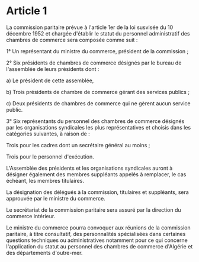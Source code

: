 # Article 1

La commission paritaire prévue à l'article 1er de la loi susvisée du 10 décembre 1952 et chargée d'établir le statut du personnel administratif des chambres de commerce sera composée comme suit :

1° Un représentant du ministre du commerce, président de la commission ;

2° Six présidents de chambres de commerce désignés par le bureau de l'assemblée de leurs présidents dont :

a) Le président de cette assemblée,

b) Trois présidents de chambre de commerce gérant des services publics ;

c) Deux présidents de chambres de commerce qui ne gèrent aucun service public.

3° Six représentants du personnel des chambres de commerce désignés par les organisations syndicales les plus représentatives et choisis dans les catégories suivantes, à raison de :

Trois pour les cadres dont un secrétaire général au moins ;

Trois pour le personnel d'exécution.

L'Assemblée des présidents et les organisations syndicales auront à désigner également des membres suppléants appelés à remplacer, le cas échéant, les membres titulaires.

La désignation des délégués à la commission, titulaires et suppléants, sera approuvée par le ministre du commerce.

Le secrétariat de la commission paritaire sera assuré par la direction du commerce intérieur.

Le ministre du commerce pourra convoquer aux réunions de la commission paritaire, à titre consultatif, des personnalités spécialisées dans certaines questions techniques ou administratives notamment pour ce qui concerne l'application du statut au personnel des chambres de commerce d'Algérie et des départements d'outre-mer.
